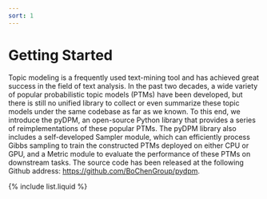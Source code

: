 ```yaml
---
sort: 1
---
```


# Getting Started

Topic modeling is a frequently used text-mining tool and has achieved great success in the field of text analysis. In the past two decades, a wide variety of popular probabilistic topic models (PTMs) have been developed, but there is still no unified library to collect or even summarize these topic models under the same codebase as far as we known.
To this end, we introduce the pyDPM, an open-source Python library that provides a series of reimplementations of these popular PTMs. The pyDPM library also includes a
self-developed Sampler module, which can efficiently process Gibbs sampling to train the constructed PTMs deployed on either CPU or GPU, and a Metric module to evaluate the
performance of these PTMs on downstream tasks. The source code has been released at the following Github address: https://github.com/BoChenGroup/pydpm.

{% include list.liquid %}
